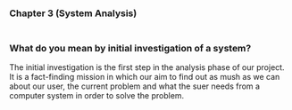### Chapter 3 (System Analysis)

### **<br/>What do you mean by initial investigation of a system?**

The initial investigation is the first step in the analysis phase of our project. It is a fact-finding mission in which our aim to find out as mush as we can about our user, the current problem and what the suer needs from a computer system in order to solve the problem.<br/>
